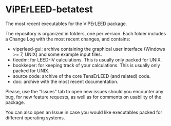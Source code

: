 # ViPErLEED-betatest
The most recent executables for the ViPErLEED package.

The repository is organized in folders, one per version. Each folder includes a Change Log with the most recent changes, and contains:
- viperleed-gui: archive containing the graphical user interface (Windows >= 7, UNIX) and some example input files.
- tleedm: for LEED-IV calculations. This is usually only packed for UNIX.
- bookkeper: for keeping track of your calculations. This is usually only packed for UNIX.
- source code: archive of the core TensErLEED (and related) code.
- doc: archive with the most recent documentation.

Please, use the "Issues" tab to open new issues should you encounter any bug, for new feature requests, as well as for comments on usability of the package.

You can also open an Issue in case you would like executables packed for different operating systems.
